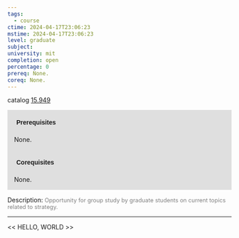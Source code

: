 ```yaml
---
tags:
  - course
ctime: 2024-04-17T23:06:23
mstime: 2024-04-17T23:06:23
level: graduate
subject: 
university: mit
completion: open
percentage: 0
prereq: None.
coreq: None.
---
```


catalog [15.949](http://student.mit.edu/catalog/m15c.html#15.949)

<span style="display: block; padding: 15px; background-color: rgb(100, 100, 100, 0.2);"><font id="m_prereq1327_0" style="display: block; font-family: Arial, sans-serif; font-weight: bold; padding: 5px">Prerequisites</font><br><span id="prereq1327_0">None.</span></span>
<span style="display: block; padding: 15px; background-color: rgb(100, 100, 100, 0.2);"><font id="m_coreq1327_0" style="display: block; font-family: Arial, sans-serif; font-weight: bold; padding: 5px">Corequisites</font><br><span id="coreq1327_0">None.</span></span>

<font style="">Description:</font>
<font style="color: grey; font-size: 0.8rem;">Opportunity for group study by graduate students on current topics related to strategy.</font>



---

<< HELLO, WORLD >>
